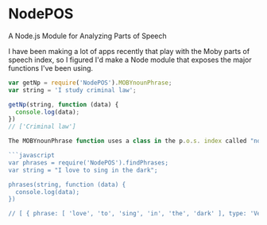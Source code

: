 NodePOS
=======

A Node.js Module for Analyzing Parts of Speech

I have been making a lot of apps recently that play with the Moby parts of speech index, so I figured I'd make a Node module that exposes the major functions I've been using.

```javascript
var getNp = require('NodePOS').MOBYnounPhrase;
var string = 'I study criminal law';

getNp(string, function (data) {
  console.log(data);
})
// ['Criminal law']

The MOBYnounPhrase function uses a class in the p.o.s. index called "noun phrases." These np's are groups of words, like, criminal law, that taken together form a single noun. Because this class is special I created a unqiue function for it which scans every possible sequence of words in a sentence for matches in the noun phrase index.

```javascript
var phrases = require('NodePOS').findPhrases;
var string = "I love to sing in the dark";

phrases(string, function (data) {
  console.log(data);
})

// [ { phrase: [ 'love', 'to', 'sing', 'in', 'the', 'dark' ], type: 'Verb Phrase' }, { phrase: [ 'to', 'sing', 'in', 'the', 'dark' ], type: 'Prepositional Phrase' }, { phrase: [ 'sing', 'in', 'the', 'dark' ], type: 'Verb Phrase' }, { phrase: [ 'in', 'the', 'dark' ], type: 'Prepositional Phrase' } ]
